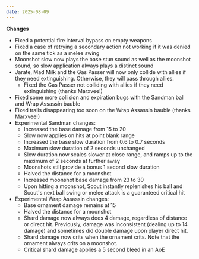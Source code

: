 ```yaml
---
date: 2025-08-09
---
```


**Changes**

* Fixed a potential fire interval bypass on empty weapons
* Fixed a case of retrying a secondary action not working if it was denied on the same tick as a melee swing
* Moonshot slow now plays the base stun sound as well as the moonshot sound, so slow application always plays a distinct sound
* Jarate, Mad Milk and the Gas Passer will now only collide with allies if they need extinguishing. Otherwise, they will pass through allies.
  * Fixed the Gas Passer not colliding with allies if they need extinguishing (thanks Marxvee!)
* Fixed some more collision and expiration bugs with the Sandman ball and Wrap Assassin bauble
* Fixed trails disappearing too soon on the Wrap Assassin bauble (thanks Marxvee!)
* Experimental Sandman changes:
  * Increased the base damage from 15 to 20
  * Slow now applies on hits at point blank range
  * Increased the base slow duration from 0.6 to 0.7 seconds
  * Maximum slow duration of 2 seconds unchanged
  * Slow duration now scales slower at close range, and ramps up to the maximum of 2 seconds at further away
  * Moonshots still provide a bonus 1 second slow duration
  * Halved the distance for a moonshot
  * Increased moonshot base damage from 23 to 30
  * Upon hitting a moonshot, Scout instantly replenishes his ball and Scout's next ball swing or melee attack is a guaranteed critical hit
* Experimental Wrap Assassin changes:
  * Base ornament damage remains at 15
  * Halved the distance for a moonshot
  * Shard damage now always does 4 damage, regardless of distance or direct hit. Previously, damage was inconsistent (dealing up to 14 damage) and sometimes did double damage upon player direct hit.
  * Shard damage now crits when the ornament crits. Note that the ornament always crits on a moonshot.
  * Critical shard damage applies a 5 second bleed in an AoE
